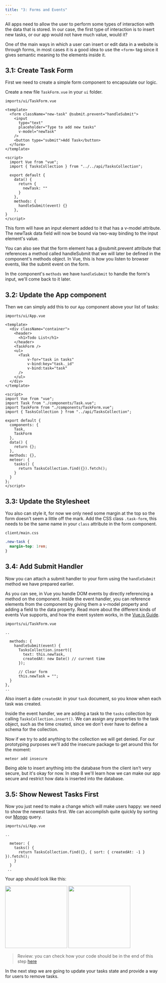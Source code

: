 ```yaml
---
title: "3: Forms and Events"
---
```


All apps need to allow the user to perform some types of interaction with the data that is stored. In our case, the first type of interaction is to insert new tasks, or our app would not have much value, would it?

One of the main ways in which a user can insert or edit data in a website is through forms, in most cases it is a good idea to use the `<form>` tag since it gives semantic meaning to the elements inside it.

## 3.1: Create Task Form

First we need to create a simple form component to encapsulate our logic.

Create a new file `TaskForm.vue` in your `ui` folder.

`imports/ui/TaskForm.vue`
```vue
<template>
  <form className="new-task" @submit.prevent="handleSubmit">
    <input
      type="text"
      placeholder="Type to add new tasks"
      v-model="newTask"
    />
    <button type="submit">Add Task</button>
  </form>
</template>

<script>
  import Vue from "vue";
  import { TasksCollection } from "../../api/TasksCollection";

  export default {
    data() {
      return {
        newTask: ""
      }
    },
    methods: {
      handleSubmit(event) {}
    },
}
</script>
```

This form will have an input element added to it that has a v-model attribute. The newTask data field will now be bound via two-way binding to the input element's value.

You can also see that the form element has a @submit.prevent attribute that references a method called handleSubmit that we will later be defined in the component's methods object. In Vue, this is how you listen to browser events, like the submit event on the form.

In the component's `methods` we have `handleSubmit` to handle the form's input, we'll come back to it later.

## 3.2: Update the App component

Then we can simply add this to our `App` component above your list of tasks:

`imports/ui/App.vue`
```vue
<template>
  <div className="container">
    <header>
      <h1>Todo List</h1>
    </header>
    <TaskForm />
    <ul>
      <Task
          v-for="task in tasks"
          v-bind:key="task._id"
          v-bind:task="task"
      />
    </ul>
  </div>
</template>

<script>
import Vue from "vue";
import Task from "./components/Task.vue";
import TaskForm from "./components/TaskForm.vue";
import { TasksCollection } from "../api/TasksCollection";

export default {
  components: {
    Task,
    TaskForm
  },
  data() {
    return {};
  },
  methods: {},
  meteor: {
    tasks() {
      return TasksCollection.find({}).fetch();
    }
  }
};
</script>
```

## 3.3: Update the Stylesheet

You also can style it, for now we only need some margin at the top so the form doesn't seem a little off the mark. Add the CSS class `.task-form`, this needs to be the same name in your `class` attribute in the form component.

`client/main.css`
```css
.new-task {
  margin-top: 1rem;
}
```

## 3.4: Add Submit Handler

Now you can attach a submit handler to your form using the `handleSubmit` method we have prepared earlier.

As you can see, in Vue you handle DOM events by directly referencing a method on the component. Inside the event handler, you can reference elements from the component by giving them a v-model property and adding a field to the data property. Read more about the different kinds of events Vue supports, and how the event system works, in the [Vue.js Guide](https://vuejs.org/v2/guide/#Handling-User-Input).

`imports/ui/TaskForm.vue`
```vue
..

  methods: {
    handleSubmit(event) {
      TasksCollection.insert({
        text: this.newTask,
        createdAt: new Date() // current time
      });

      // Clear form
      this.newTask = "";
  }
},
..
```

Also insert a date `createdAt` in your `task` document, so you know when each task was created.

Inside the event handler, we are adding a task to the `tasks` collection by calling `TasksCollection.insert()`. We can assign any properties to the task object, such as the time created, since we don't ever have to define a schema for the collection.

Now if we try to add anything to the collection we will get denied. For our prototyping purposes we'll add the insecure package to get around this for the moment:
```bash
meteor add insecure
```

Being able to insert anything into the database from the client isn't very secure, but it's okay for now. In step 8 we'll learn how we can make our app secure and restrict how data is inserted into the database.

## 3.5: Show Newest Tasks First

Now you just need to make a change which will make users happy: we need to show the newest tasks first. We can accomplish quite quickly by sorting our [Mongo](https://guide.meteor.com/collections.html#mongo-collections) query.

`imports/ui/App.vue`
```vue
..

  meteor: {
    tasks() {
      return TasksCollection.find({}, { sort: { createdAt: -1 } }).fetch();
    }
  }
 ..
```

Your app should look like this:

<img width="200px" src="/simple-todos/assets/step03-form-new-task.png"/>

<img width="200px" src="/simple-todos/assets/step03-new-task-on-list.png"/>

> Review: you can check how your code should be in the end of this step [here](https://github.com/meteor/vue-tutorial/tree/master/src/simple-todos/step03) 

In the next step we are going to update your tasks state and provide a way for users to remove tasks.

